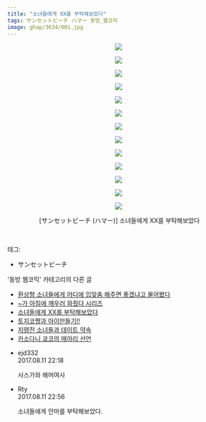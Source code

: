 ```yaml
---
title: "소녀들에게 XX를 부탁해보았다"
tags: サンセットビーチ ハマー 동방_웹코믹
image: ghap/3634/001.jpg
---
```

<div class="article">
<p style="text-align: center; clear: none; float: none;"><img src="{{ site.nasurl }}/ghap/3634/001.jpg"/></p>
<p style="text-align: center; clear: none; float: none;"><img src="{{ site.nasurl }}/ghap/3634/002.jpg"/></p>
<p style="text-align: center; clear: none; float: none;"><img src="{{ site.nasurl }}/ghap/3634/003.jpg"/></p>
<p style="text-align: center; clear: none; float: none;"><img src="{{ site.nasurl }}/ghap/3634/004.jpg"/></p>
<p style="text-align: center; clear: none; float: none;"><img src="{{ site.nasurl }}/ghap/3634/005.jpg"/></p>
<p style="text-align: center; clear: none; float: none;"><img src="{{ site.nasurl }}/ghap/3634/006.jpg"/></p>
<p style="text-align: center; clear: none; float: none;"><img src="{{ site.nasurl }}/ghap/3634/007.jpg"/></p>
<p style="text-align: center; clear: none; float: none;"><img src="{{ site.nasurl }}/ghap/3634/008.jpg"/></p>
<p style="text-align: center; clear: none; float: none;"><img src="{{ site.nasurl }}/ghap/3634/009.jpg"/></p>
<p style="text-align: center; clear: none; float: none;"><img src="{{ site.nasurl }}/ghap/3634/010.jpg"/></p>
<p style="text-align: center; clear: none; float: none;"><img src="{{ site.nasurl }}/ghap/3634/011.jpg"/></p>
<p style="text-align: center; clear: none; float: none;"><img src="{{ site.nasurl }}/ghap/3634/012.jpg"/></p>
<p style="text-align: center; clear: none; float: none;"><img src="{{ site.nasurl }}/ghap/3634/013.jpg"/></p>
<p style="text-align: center; clear: none; float: none;"> [サンセットビーチ (ハマー)] 소녀들에게 XX를 부탁해보았다</p>
<p><br/></p>
</div><div class="tagTrail">
<p>태그: </p>
<ul>
<li>サンセットビーチ</li>
</ul>
</div><div class="another">
<p>'동방 웹코믹' 카테고리의 다른 글</p>
<ul>
<li><a href="/2017-08-10-ghap_3636">환상향 소녀들에게 어디에 입맞춤 해주면 좋겠냐고 물어봤다</a></li>
<li><a href="/2017-08-10-ghap_3635">~가 아침에 깨우러 와줬다 시리즈</a></li>
<li><a href="/2017-08-10-ghap_3634">소녀들에게 XX를 부탁해보았다</a></li>
<li><a href="/2017-08-10-ghap_3633">토지코쨩과 아이만들기!!</a></li>
<li><a href="/2017-08-10-ghap_3632">지령전 소녀들과 데이트 약속</a></li>
<li><a href="/2017-08-10-ghap_3631">카소다니 쿄코의 메아리 선언</a></li>
</ul>
</div><div class="cb_module cb_fluid">
<div class="cb_wrt cb_profile">
<div class="comment">
<ul>
<li class="cb_thumb_off" id="comment15057379">
<div class="cb_comment_area">
<div class="cb_info_area">
<div class="cb_section">
<span class="cb_nick_name">ejd332</span>
</div>
<div class="cb_section">
<span class="cb_date">2017.08.11 22:18 </span>
</div>
</div>
<div class="cb_dsc_comment">
<p class="cb_dsc">
											사스가와 해머여사
										</p>
</div>
</div></li>
<li class="cb_thumb_off" id="comment15057395">
<div class="cb_comment_area">
<div class="cb_info_area">
<div class="cb_section">
<span class="cb_nick_name">Rty</span>
</div>
<div class="cb_section">
<span class="cb_date">2017.08.11 22:56 </span>
</div>
</div>
<div class="cb_dsc_comment">
<p class="cb_dsc">
											소녀들에게 안마를 부탁해보았다.
										</p>
</div>
</div></li>
</ul>
</div>
</div><!-- commentList close -->
</div>